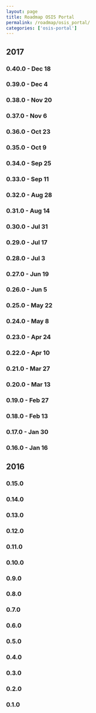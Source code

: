 ```yaml
---
layout: page
title: Roadmap OSIS Portal
permalink: /roadmap/osis_portal/
categories: ['osis-portal']
---
```


## 2017

### 0.40.0 - Dec 18
### 0.39.0 - Dec 4
### 0.38.0 - Nov 20
### 0.37.0 - Nov 6
### 0.36.0 - Oct 23
### 0.35.0 - Oct 9
### 0.34.0 - Sep 25
### 0.33.0 - Sep 11
### 0.32.0 - Aug 28
### 0.31.0 - Aug 14
### 0.30.0 - Jul 31
### 0.29.0 - Jul 17
### 0.28.0 - Jul 3
### 0.27.0 - Jun 19
### 0.26.0 - Jun 5
### 0.25.0 - May 22
### 0.24.0 - May 8
### 0.23.0 - Apr 24
### 0.22.0 - Apr 10
### 0.21.0 - Mar 27
### 0.20.0 - Mar 13
### 0.19.0 - Feb 27
### 0.18.0 - Feb 13
### 0.17.0 - Jan 30
### 0.16.0 - Jan 16

## 2016

### 0.15.0
### 0.14.0
### 0.13.0
### 0.12.0
### 0.11.0
### 0.10.0
### 0.9.0
### 0.8.0
### 0.7.0
### 0.6.0
### 0.5.0
### 0.4.0
### 0.3.0
### 0.2.0
### 0.1.0
